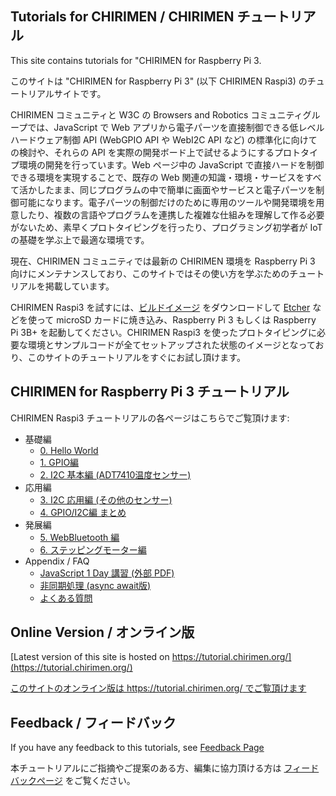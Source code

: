 ## Tutorials for CHIRIMEN / CHIRIMEN チュートリアル
This site contains tutorials for "CHIRIMEN for Raspberry Pi 3.

このサイトは "CHIRIMEN for Raspberry Pi 3" (以下 CHIRIMEN Raspi3) のチュートリアルサイトです。

CHIRIMEN コミュニティと W3C の Browsers and Robotics コミュニティグループでは、JavaScript で Web アプリから電子パーツを直接制御できる低レベルハードウェア制御 API (WebGPIO API や WebI2C API など) の標準化に向けての検討や、それらの API を実際の開発ボード上で試せるようにするプロトタイプ環境の開発を行っています。Web ページ中の JavaScript で直接ハードを制御できる環境を実現することで、既存の Web 関連の知識・環境・サービスをすべて活かしたまま、同じプログラムの中で簡単に画面やサービスと電子パーツを制御可能になります。電子パーツの制御だけのために専用のツールや開発環境を用意したり、複数の言語やプログラムを連携した複雑な仕組みを理解して作る必要がないため、素早くプロトタイピングを行ったり、プログラミング初学者が IoT の基礎を学ぶ上で最適な環境です。

現在、CHIRIMEN コミュニティでは最新の CHIRIMEN 環境を Raspberry Pi 3 向けにメンテナンスしており、このサイトではその使い方を学ぶためのチュートリアルを掲載しています。

CHIRIMEN Raspi3 を試すには、[ビルドイメージ](https://r.chirimen.org/download) をダウンロードして [Etcher](https://etcher.io/) などを使って microSD カードに焼き込み、Raspberry Pi 3 もしくは Raspberry Pi 3B+ を起動してください。CHIRIMEN Raspi3 を使ったプロトタイピングに必要な環境とサンプルコードが全てセットアップされた状態のイメージとなっており、このサイトのチュートリアルをすぐにお試し頂けます。

## CHIRIMEN for Raspberry Pi 3 チュートリアル

CHIRIMEN Raspi3 チュートリアルの各ページはこちらでご覧頂けます:

* 基礎編
  * [0. Hello World](/raspi3/ja/section0.md)
  * [1. GPIO編](/raspi3/ja/section1.md)
  * [2. I2C 基本編 (ADT7410温度センサー)](/raspi3/ja/section2.md)
* 応用編
  * [3. I2C 応用編 (その他のセンサー)](/raspi3/ja/section3.md)
  * [4. GPIO/I2C編 まとめ](/raspi3/ja/section4.md)
* 発展編
  * [5. WebBluetooth 編](/raspi3/ja/section5.md)
  * [6. ステッピングモーター編](/raspi3/ja/section6.md)
* Appendix / FAQ
  * [JavaScript 1 Day 講習 (外部 PDF)](https://webiotmakers.github.io/static/docs/2017/maebashi-js.pdf)
  * [非同期処理 (async await版)](/raspi3/ja/appendix0.md)
  * [よくある質問](/raspi3/ja/faq.md)


## Online Version / オンライン版
[Latest version of this site is hosted on https://tutorial.chirimen.org/](https://tutorial.chirimen.org/)

[このサイトのオンライン版は https://tutorial.chirimen.org/ でご覧頂けます](https://tutorial.chirimen.org/)

## Feedback / フィードバック
If you have any feedback to this tutorials, see [Feedback Page](feedback)

本チュートリアルにご指摘やご提案のある方、編集に協力頂ける方は [フィードバックページ](feedback) をご覧ください。
